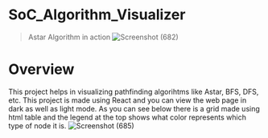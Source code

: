 # SoC_Algorithm_Visualizer
>Astar Algorithm in action
![Screenshot (682)](https://user-images.githubusercontent.com/73771871/127780906-1d463d31-77a7-4497-9219-2cc532ed20e4.png)
# Overview 
This project helps in visualizing pathfinding algorihtms like Astar, BFS, DFS, etc. This project is made using React and you can view the web page in dark as well as light mode. As you can see below there is a grid made using html table and the legend at the top shows what color represents which type of node it is.
![Screenshot (685)](https://user-images.githubusercontent.com/73771871/127781087-a9ceaeea-9ea5-4e7f-9abd-d2945fd3bcb8.png)

